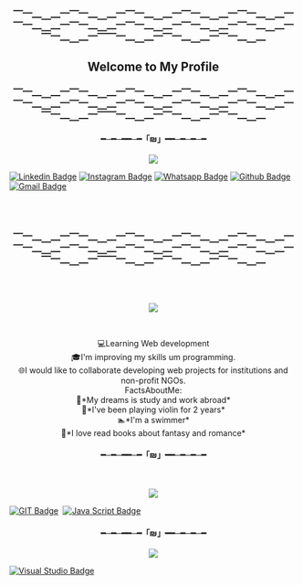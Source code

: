 <h3 align= "center">⎺⎻⎼⎽⎼⎻⎺⎻⎼⎽⎼⎻⎺⎻⎼⎽⎼⎻⎺⎻⎼⎽⎼⎻⎺⎻⎼⎽⎼⎻⎺⎻⎼⎽⎼⎻⎺⎻⎼⎽⎼⎻⎺⎻⎼⎽⎼⎻⎺⎻⎼⎽⎼⎻⎺⎻⎼⎽⎼⎻⎺⎻⎼⎽⎼⎻⎺⎺⎻⎼⎽⎼⎻⎺⎻⎼⎽⎼⎻⎺⎻⎼⎽⎼ <br> </h3>
<h2 align= "center"> Welcome to My Profile <br> </h2>
<h3 align= "center">⎺⎻⎼⎽⎼⎻⎺⎻⎼⎽⎼⎻⎺⎻⎼⎽⎼⎻⎺⎻⎼⎽⎼⎻⎺⎻⎼⎽⎼⎻⎺⎻⎼⎽⎼⎻⎺⎻⎼⎽⎼⎻⎺⎻⎼⎽⎼⎻⎺⎻⎼⎽⎼⎻⎺⎻⎼⎽⎼⎻⎺⎻⎼⎽⎼⎻⎺⎺⎻⎼⎽⎼⎻⎺⎻⎼⎽⎼⎻⎺⎻⎼⎽⎼ <br> </h3>
 
<h4 align= "center"> ━─━─━━─━「₪」━━─━─━─━ </h4>
  
<p align= "center"> 
<img src="https://readme-typing-svg.herokuapp.com?font=Euphoria+Script&color=%23965BF7&size=40&center=true&lines=How+to+Reach+me+?%3F+"(https://git.io/typing-svg)>
</p>


[![Linkedin Badge](https://img.shields.io/badge/-LinkedIn-blue?style=flat-square&logo=Linkedin&logoColor=white&link=https://www.linkedin.com/in/afonso-simao/)](https://www.linkedin.com/in/samylle-borges-developer/)
[![Instagram Badge](https://img.shields.io/badge/-Instagram-red?style=flat-square&logo=Instagram&logoColor=white&link=https://www.instagram.com/afonso2120/)](https://www.instagram.com/serzin_sc/) 
[![Whatsapp Badge](https://img.shields.io/badge/-Whatsapp-4CA143?style=flat-square&labelColor=4CA143&logo=whatsapp&logoColor=white&link=https://api.whatsapp.com/send?phone=5577988586099&text=Hello!I'm+from+Github)](https://api.whatsapp.com/send?phone=5577988586099&text=Hello!)
[![Github Badge](https://img.shields.io/badge/-Github-000?style=flat-square&logo=Github&logoColor=white&link=https://github.com/samylle-code)](https://github.com/samylle-code)
[![Gmail Badge](https://img.shields.io/badge/-Gmail-c14438?style=flat-square&logo=Gmail&logoColor=white&link=mailto:samyllesouzaborges2@gmail.com)](samyllesouzaborges2@gmail.com)
 
<br>
<br>


<h3 align= "center">⎺⎻⎼⎽⎼⎻⎺⎻⎼⎽⎼⎻⎺⎻⎼⎽⎼⎻⎺⎻⎼⎽⎼⎻⎺⎻⎼⎽⎼⎻⎺⎻⎼⎽⎼⎻⎺⎻⎼⎽⎼⎻⎺⎻⎼⎽⎼⎻⎺⎻⎼⎽⎼⎻⎺⎻⎼⎽⎼⎻⎺⎻⎼⎽⎼⎻⎺⎺⎻⎼⎽⎼⎻⎺⎻⎼⎽⎼⎻⎺⎻⎼⎽⎼ <br> </h3>

<br>
<br> 
<p align= "center"> 
<img src="https://readme-typing-svg.herokuapp.com?font=Euphoria+Script&color=%23965BF7&size=40&center=true&lines=Who+am+I%3F+"(https://git.io/typing-svg)>
</p>
 
<br>
<p align= "center"> 
💻Learning Web development <br>
🎓I'm improving my skills um programming. <br>
🌐I would like to collaborate developing  web projects for institutions and non-profit NGOs. <br>
FactsAboutMe: <br>
🌃*My dreams is study and work abroad* <br>
🎻*I've been playing violin for 2 years* <br>
🏊*I'm a swimmer* <br>
📖*I love read books about fantasy and romance* <br>
      </p>
<h4 align= "center"> ━─━─━━─━「₪」━━─━─━─━ </h4>

<br> 

<p align= "center"> 
<img src="https://readme-typing-svg.herokuapp.com?font=Euphoria+Script&color=%23965BF7&size=40&center=true&lines=I'm+Learning+"(https://git.io/typing-svg)>
 </p>  

[![GIT Badge](https://img.shields.io/badge/git-%23F05033.svg?style=for-the-badge&logo=git&logoColor=white&https://img.shields.io/badge/c%23-%23239120.svg?style=for-the-badge&logo=c-sharp&logoColor=white)](https://git-scm.com/)
 ​
[![Java Script Badge](https://img.shields.io/badge/JavaScript-323330?style=for-the-badge&logo=javascript&logoColor=F7DF1E&https://img.shields.io/badge/HTML5-E34F26?style=for-the-badge&logo=html5&logoColor=white)](https://www.javascript.com/)

<h4 align= "center"> ━─━─━━─━「₪」━━─━─━─━ </h4>

<p align= "center">
<img src="https://readme-typing-svg.herokuapp.com?font=Euphoria+Script&color=%23965BF7&size=30&center=true&lines=I'm+Using+"(https://git.io/typing-svg)>
</p>

[![Visual Studio Badge](https://img.shields.io/badge/Visual%20Studio-5C2D91.svg?style=for-the-badge&logo=visual-studio&logoColor=white)](https://visualstudio.microsoft.com/pt-br/)
